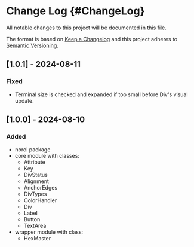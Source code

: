 # Change Log {#ChangeLog}
All notable changes to this project will be documented in this file.
 
The format is based on [Keep a Changelog](http://keepachangelog.com/)
and this project adheres to [Semantic Versioning](http://semver.org/).

## [1.0.1] - 2024-08-11

### Fixed

- Terminal size is checked and expanded if too small before Div's visual update.

## [1.0.0] - 2024-08-10
  
### Added
 
- noroi package
- core module with classes:
  - Attribute
  - Key
  - DivStatus
  - Alignment
  - AnchorEdges
  - DivTypes
  - ColorHandler
  - Div
  - Label
  - Button
  - TextArea
- wrapper module with class:
  - HexMaster
